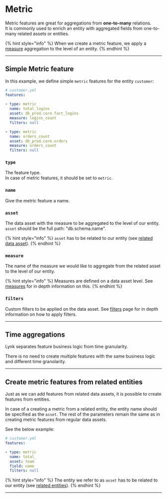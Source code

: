 # Metric

Metric features are great for aggregations from **one-to-many** relations.\
It is commonly used to enrich an entity with aggregated fields from one-to-many related assets or entities.&#x20;

{% hint style="info" %}
When we create a metric feature, we apply a [measure](../data-assets.md#measures) aggregation to the level of an entity.
{% endhint %}

***

## Simple Metric feature

In this example, we define simple `metric` features for the entity `customer`:

```yaml
# customer.yml
features:
  
- type: metric
  name: total_logins
  asset: db_prod.core.fact_logins
  measure: logins_count
  filters: null

- type: metric
  name: orders_count
  asset: db_prod.core.orders
  measure: orders_count
  filters: null
```

### `type`

The feature type. \
In case of metric features, it should be set to `metric`.

### `name`

Give the metric feature a name.&#x20;

### `asset`

The data asset with the measure to be aggregated to the level of our entity.\
`asset` should be the full path: "db.schema.name".

{% hint style="info" %}
`asset` has to be related to our entity (see [related data asset](../entities/#related-assets)).
{% endhint %}

### `measure`

The name of the measure we would like to aggregate from the related asset to the level of our entity.&#x20;

{% hint style="info" %}
Measures are defined on a data asset level. See [measures](../data-assets.md#measures) for in depth information on this.
{% endhint %}

### `filters`

Custom filters to be applied on the data asset. See [filters](../data-assets/filters.md) page for in depth information on how to apply filters.

***

## Time aggregations

Lynk separates feature business logic from time granularity.&#x20;

There is no need to create multiple features with the same business logic and different time granolarity.&#x20;





***



## Create metric features from related entities

Just as we can add features from related data assets, it is possible to create features from entities.

In case of a creating a metric from a related entity, the entity name should be specified as the `asset`. The rest of the parameters remain the same as in creating metric features from regular data assets.

See the below example:

```yaml
# customer.yml
features: 

- type: metric
  name: total_
  asset: team
  field: name
  filters: null
```

{% hint style="info" %}
The entity we refer to as `asset` has to be related to our entity (see [related entities](../entities/related-entities.md)).
{% endhint %}

***


